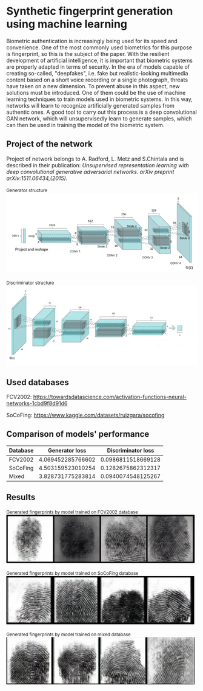 # Synthetic fingerprint generation using machine learning 
Biometric authentication is increasingly being used for its speed and convenience. One of the most commonly used biometrics for this purpose is fingerprint, so this is the subject of the paper.
With the resilient development of artificial intelligence, it is important that biometric systems are properly adapted in terms of security. In the era of models capable of creating so-called, "deepfakes", i.e. fake but realistic-looking multimedia content based on a short voice recording or a single photograph, threats have taken on a new dimension. To prevent abuse in this aspect, new solutions must be introduced.
One of them could be the use of machine learning techniques to train models used in biometric systems. In this way, networks will learn to recognize artificially generated samples from authentic ones. A good tool to carry out this process is a deep convolutional GAN network, which will unsupervisedly learn to generate samples, which can then be used in training the model of the biometric system.


## Project of the network
Project of network belongs to A. Radford, L. Metz and S.Chintala and is described in their publication: _Unsupervised representation learning with deep convolutional generative adversarial networks. arXiv preprint arXiv:1511.06434,(2015)._

<small>Generator structure </small>
![6.8.png](6.8.png)

<small>Discriminator structure</small>
![6.9.png](6.9.png)

## Used databases
FCV2002: https://towardsdatascience.com/activation-functions-neural-networks-1cbd9f8d91d6

SoCoFing: https://www.kaggle.com/datasets/ruizgara/socofing


## Comparison of models' performance 
| Database | Generator loss    | Discriminator loss |
|----------|-------------------|--------------------|
| FCV2002  | 4.069452285766602 | 0.0986811518669128 |
| SoCoFing | 4.503159523010254 | 0.1282675862312317 |
| Mixed    | 3.828731775283814 | 0.0940074548125267 |

## Results
<small>Generated fingerprints by model trained on FCV2002 database</small>
![img_1.png](img_1.png)

<small>Generated fingerprints by model trained on SoCoFing database</small>
![img_2.png](img_2.png)

<small>Generated fingerprints by model trained on mixed database</small>
![img_3.png](img_3.png)


